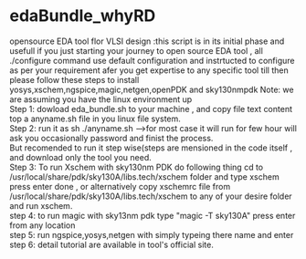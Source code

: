 # edaBundle_whyRD <br/>
opensource EDA tool flor VLSI design :this script is in its initial phase and usefull if you just starting your journey to open source EDA tool , all ./configure command use default configuration and instrtucted to configure as per your requirement afer you get expertise to any specific tool till then please follow these steps to install yosys,xschem,ngspice,magic,netgen,openPDK and sky130nmpdk
Note: we are assuming you have the linux environment up <br/>
Step 1: dowload eda_bundle.sh to your machine , and copy file text content top a anyname.sh file in you linux file system.<br/>
Step 2: run it as sh ./anyname.sh -->for most case it will run for few hour will ask you occasionally password and finist the process.<br/>
        But recomended to run it step wise(steps are mensioned in the code itself , and download only the tool you need.<br/>
Step 3: To run Xschem with sky130nm PDK do following thing cd to /usr/local/share/pdk/sky130A/libs.tech/xschem folder and type xschem press enter done , or alternatively copy xschemrc file from /usr/local/share/pdk/sky130A/libs.tech/xschem to any of your desire folder and run xschem.<br/>
step 4: to run magic with sky13nm pdk type "magic -T sky130A" press enter from any location <br/>
step 5: run ngspice,yosys,netgen with simply typeing there name and enter <br/>
step 6: detail tutorial are available in tool's official site.<br/>

